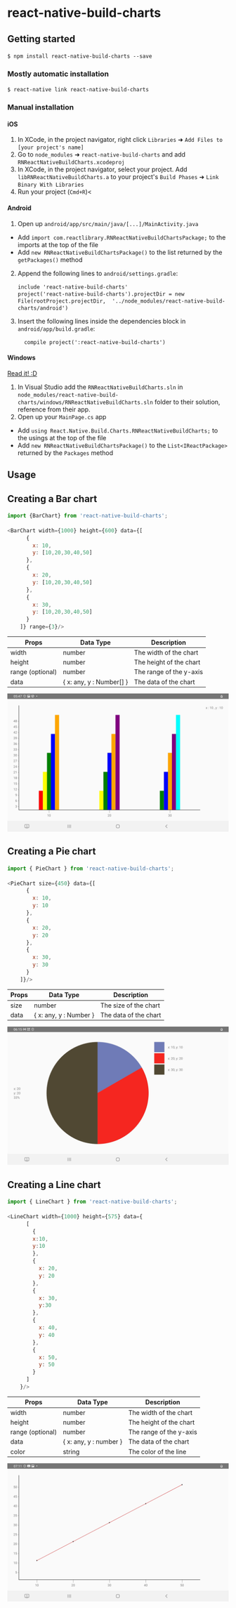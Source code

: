 
# react-native-build-charts

## Getting started

`$ npm install react-native-build-charts --save`

### Mostly automatic installation

`$ react-native link react-native-build-charts`

### Manual installation


#### iOS

1. In XCode, in the project navigator, right click `Libraries` ➜ `Add Files to [your project's name]`
2. Go to `node_modules` ➜ `react-native-build-charts` and add `RNReactNativeBuildCharts.xcodeproj`
3. In XCode, in the project navigator, select your project. Add `libRNReactNativeBuildCharts.a` to your project's `Build Phases` ➜ `Link Binary With Libraries`
4. Run your project (`Cmd+R`)<

#### Android

1. Open up `android/app/src/main/java/[...]/MainActivity.java`
  - Add `import com.reactlibrary.RNReactNativeBuildChartsPackage;` to the imports at the top of the file
  - Add `new RNReactNativeBuildChartsPackage()` to the list returned by the `getPackages()` method
2. Append the following lines to `android/settings.gradle`:
  	```
  	include 'react-native-build-charts'
  	project('react-native-build-charts').projectDir = new File(rootProject.projectDir, 	'../node_modules/react-native-build-charts/android')
  	```
3. Insert the following lines inside the dependencies block in `android/app/build.gradle`:
  	```
      compile project(':react-native-build-charts')
  	```

#### Windows
[Read it! :D](https://github.com/ReactWindows/react-native)

1. In Visual Studio add the `RNReactNativeBuildCharts.sln` in `node_modules/react-native-build-charts/windows/RNReactNativeBuildCharts.sln` folder to their solution, reference from their app.
2. Open up your `MainPage.cs` app
  - Add `using React.Native.Build.Charts.RNReactNativeBuildCharts;` to the usings at the top of the file
  - Add `new RNReactNativeBuildChartsPackage()` to the `List<IReactPackage>` returned by the `Packages` method


## Usage

## Creating a Bar chart
```javascript
import {BarChart} from 'react-native-build-charts';

<BarChart width={1000} height={600} data={[
      {
        x: 10,
        y: [10,20,30,40,50]
      },
      {
        x: 20,
        y: [10,20,30,40,50]
      },
      {
        x: 30,
        y: [10,20,30,40,50]
      }
    ]} range={3}/>
```

| Props | Data Type | Description |
| ------ | -----    |  - |
|   width     | number      |  The width of the chart             |
|   height     | number       | The height of the chart           |
|    range (optional)    | number   | The range of the y-axis |
| data | { x: any, y : Number[] }   | The data of the chart |


![Alt Text](BarChart.jpg)


## Creating a Pie chart

```javascript
import { PieChart } from 'react-native-build-charts';

<PieChart size={450} data={[
      {
        x: 10,
        y: 10
      },
      {
        x: 20, 
        y: 20
      },
      {
        x: 30,
        y: 30
      }
    ]}/>
```

| Props | Data Type | Description |
| ------ | -----    |  - |
|   size     | number      |  The size of the chart             |
| data | { x: any, y : Number }   | The data of the chart |

![Alt Text](PieChart.jpg)

## Creating a Line chart

```javascript
import { LineChart } from 'react-native-build-charts';

<LineChart width={1000} height={575} data={
      [
        {
        x:10,
        y:10
        },
        {
          x: 20,
          y: 20
        },
        {
          x: 30,
          y:30
        },
        {
          x: 40,
          y: 40
        },
        {
          x: 50,
          y: 50
        }
      ]
    }/>
```

| Props | Data Type | Description |
| ------ | -----    |  - |
|   width     | number      |  The width of the chart             |
|   height     | number       | The height of the chart           |
|    range (optional)    | number   | The range of the y-axis |
| data | { x: any, y : number }   | The data of the chart |
| color | string| The color of the line |

![Alt Text](LineChart.jpg)